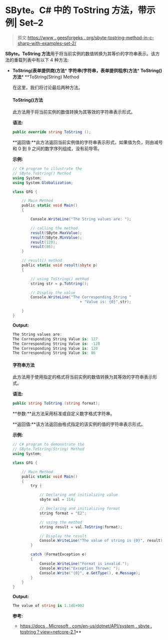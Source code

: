 # SByte。C# 中的 ToString 方法，带示例| Set–2

> 原文:[https://www . geesforgeks . org/sbyte-tostring-method-in-c-sharp-with-examples-set-2/](https://www.geeksforgeeks.org/sbyte-tostring-method-in-c-sharp-with-examples-set-2/)

**SByte。ToString 方法**用于将当前实例的数值转换为其等价的字符串表示。该方法的重载列表中有以下 4 种方法:

*   **ToString(表单提供商)方法***   **字符串(字符串，表单提供程序)方法***   **ToString()方法***   **ToString(String) Method

    在这里，我们将讨论最后两种方法。

    #### ToString()方法

    此方法用于将当前实例的数值转换为其等效的字符串表示形式。

    **语法:**

    ```cs
    public override string ToString ();
    ```

    **返回值:**此方法返回当前实例值的字符串表示形式，如果值为负，则由减号和 0 到 9 之间的数字序列组成，没有前导零。

    **示例:**

    ```cs
    // C# program to illustrate the
    // SByte.ToString() Method
    using System;
    using System.Globalization;

    class GFG {

        // Main Method
        public static void Main()
        {

            Console.WriteLine("The String values are: ");

            // calling the method
            result(SByte.MaxValue);
            result(SByte.MinValue);
            result(120);
            result(86);
        }

        // result() method
        public static void result(sbyte p)
        {

            // using ToString() method
            string str = p.ToString();

            // Display the value
            Console.WriteLine("The Corresponding String "
                                  + "Value is: {0}",str);

        }
    }
    ```

    **Output:**

    ```cs
    The String values are: 
    The Corresponding String Value is: 127
    The Corresponding String Value is: -128
    The Corresponding String Value is: 120
    The Corresponding String Value is: 86

    ```

    #### 字符串方法

    此方法用于使用指定的格式将当前实例的数值转换为其等效的字符串表示形式。

    **语法:**

    ```cs
    public string ToString (string format);
    ```

    **参数:**此方法采用标准或自定义数字格式字符串。

    **返回值:**该方法返回由格式指定的该实例的值的字符串表示形式。

    **示例:**

    ```cs
    // C# program to demonstrate the
    // SByte.ToString(String) Method
    using System;

    class GFG {

        // Main Method
        public static void Main()
        {
            try {

                // Declaring and initializing value
                sbyte val = 114;

                // Declaring and initializing format
                string format = "E2";

                // using the method
                string result = val.ToString(format);

                // Display the result
                Console.WriteLine("The value of string is {0}", result);
            }

            catch (FormatException e) 
            {
                Console.WriteLine("Format is invalid.");
                Console.Write("Exception Thrown: ");
                Console.Write("{0}", e.GetType(), e.Message);
            }
        }
    }
    ```

    **Output:**

    ```cs
    The value of string is 1.14E+002

    ```

    **参考:**

    *   [https://docs . Microsoft . com/en-us/dotnet/API/system . sbyte . tostring？view=netcore-2.1](https://docs.microsoft.com/en-us/dotnet/api/system.sbyte.tostring?view=netcore-2.1)**